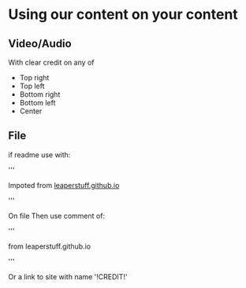 # Using our content on your content

## Video/Audio

With clear credit on any of
- Top right 
- Top left
- Bottom right
- Bottom left
- Center

## File

if readme use with:

'''

Impoted from [leaperstuff.github.io](leaperstuff.github.io)

'''

On file Then use comment of:

'''

from leaperstuff.github.io

'''

Or a link to site with name '!CREDIT!'
